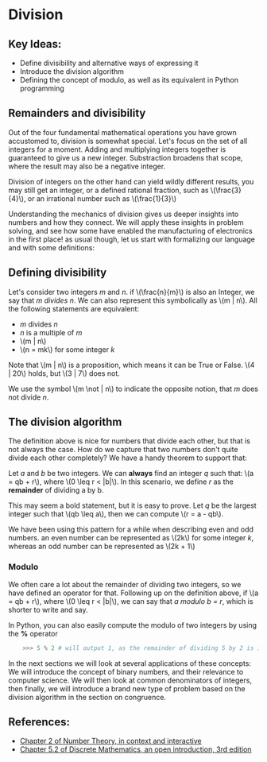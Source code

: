 # Division
## Key Ideas:
- Define divisibility and alternative ways of expressing it
- Introduce the division algorithm
- Defining the concept of modulo, as well as its equivalent in Python programming

## Remainders and divisibility

Out of the four fundamental mathematical operations you have grown accustomed to, division is somewhat special. Let's focus on the set of all integers for a moment. Adding and multiplying integers together is guaranteed to give us a new integer. Substraction broadens that scope, where the result may also be a negative integer.

Division of integers on the other hand can yield wildly different results, you may still get an integer, or a defined rational fraction, such as \\(\frac{3}{4}\\), or an irrational number such as \\(\frac{1}{3}\\)

Understanding the mechanics of division gives us deeper insights into numbers and how they connect. We will apply these insights in problem solving, and see how some have enabled the manufacturing of electronics in the first place! as usual though, let us start with formalizing our language and with some definitions:

## Defining divisibility

Let's consider two integers *m* and *n*. if \\(\frac{n}{m}\\) is also an Integer, we say that *m divides n*. We can also represent this symbolically as \\(m | n\\). All the following statements are equivalent:

- *m* divides *n*
- *n* is a multiple of *m*
- \\(m | n\\)
- \\(n = mk\\) for some integer *k*

Note that \\(m | n\\) is a proposition, which means it can be True or False. \\(4 | 20\\) holds, but \\(3 | 7\\) does not.

We use the symbol \\(m \not | n\\) to indicate the opposite notion, that *m* does not divide *n*.

## The division algorithm

The definition above is nice for numbers that divide each other, but that is not always the case. How do we capture that two numbers don't quite divide each other completely? We have a handy theorem to support that:

Let *a* and *b* be two integers. We can **always** find an integer *q* such that: \\(a = qb + r\\), where \\(0 \leq r < |b|\\). In this scenario, we define *r* as the **remainder** of dividing a by b.

This may seem a bold statement, but it is easy to prove. Let *q* be the largest integer such that \\(qb \leq a\\), then we can compute \\(r = a - qb\\).

We have been using this pattern for a while when describing even and odd numbers. an even number can be represented as \\(2k\\) for some integer *k*, whereas an odd number can be represented as \\(2k + 1\\)

### Modulo

We often care a lot about the remainder of dividing two integers, so we have defined an operator for that. Following up on the definition above, if \\(a = qb + r\\), where \\(0 \leq r < |b|\\), we can say that *a modulo b = r*, which is shorter to write and say. 

In Python, you can also easily compute the modulo of two integers by using the **%** operator
```Python
	>>> 5 % 2 # will output 1, as the remainder of dividing 5 by 2 is 1
```


In the next sections we will look at several applications of these concepts: We will introduce the concept of binary numbers, and their relevance to computer science. We will then look at common denominators of integers, then finally, we will introduce a brand new type of problem based on the division algorithm in the section on congruence.

## References:

- [Chapter 2 of Number Theory, in context and interactive](https://math.gordon.edu/ntic/ntic/section-div-alg.html)
- [Chapter 5.2 of Discrete Mathematics, an open introduction, 3rd edition](https://discrete.openmathbooks.org/dmoi3/sec_addtops-numbth.html)